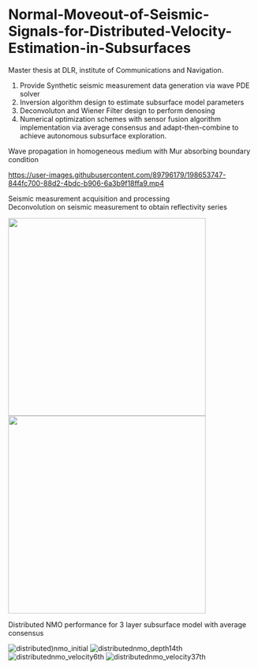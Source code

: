 # Normal-Moveout-of-Seismic-Signals-for-Distributed-Velocity-Estimation-in-Subsurfaces
Master thesis at DLR, institute of Communications and Navigation.  
   1. Provide Synthetic seismic measurement data generation via wave PDE solver  
   2. Inversion algorithm design to estimate subsurface model parameters 
   3. Deconvoluton and Wiener Filter design to perform denosing
   4. Numerical optimization schemes with sensor fusion algorithm implementation via average consensus and adapt-then-combine to achieve autonomous subsurface exploration.


 Wave propagation in homogeneous medium with Mur absorbing boundary condition

https://user-images.githubusercontent.com/89796179/198653747-844fc700-88d2-4bdc-b906-6a3b9f18ffa9.mp4



Seismic measurement acquisition and processing <br/>
Deconvolution on seismic measurement to obtain reflectivity series


<p float="left">
  <img src="https://user-images.githubusercontent.com/89796179/198648585-1eaf1978-55de-4b52-95b3-5c2769167015.png" width="400" />
  <img src="https://user-images.githubusercontent.com/89796179/198650218-a910f229-11ec-4a42-a2ad-a23424dbf68c.png" width="400" /> 
 
</p>


Distributed NMO performance for 3 layer subsurface model with average consensus <br/>


![distributed)nmo_initial](https://user-images.githubusercontent.com/89796179/198657417-8543778e-0632-4255-9726-c42c50f8ae45.png)
![distributednmo_depth14th](https://user-images.githubusercontent.com/89796179/198657423-b5a43581-7d03-4924-a98c-cc8c8e6c166e.png)
![distributednmo_velocity6th](https://user-images.githubusercontent.com/89796179/198657429-e3019871-d68c-4388-bece-b7d665698519.png)
![distributednmo_velocity37th](https://user-images.githubusercontent.com/89796179/198657438-f050ae5b-b6fa-44f7-8de0-125e911cefe2.png)
